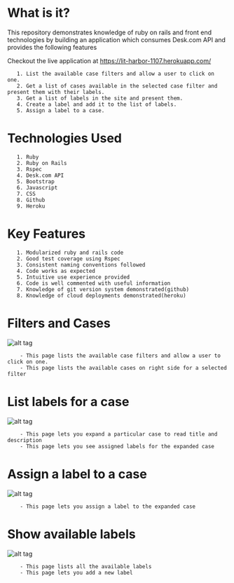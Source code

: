 # What is it?

This repository demonstrates knowledge of ruby on rails and front end technologies by building an application which consumes Desk.com API and
provides the following features

Checkout the live application at https://lit-harbor-1107.herokuapp.com/

       1. List the available case filters and allow a user to click on one.
       2. Get a list of cases available in the selected case filter and present them with their labels.
       3. Get a list of labels in the site and present them.
       4. Create a label and add it to the list of labels.
       5. Assign a label to a case.

# Technologies Used

       1. Ruby
       2. Ruby on Rails
       3. Rspec
       4. Desk.com API
       5. Bootstrap
       6. Javascript
       7. CSS
       8. Github
       9. Heroku


# Key Features

       1. Modularized ruby and rails code
       2. Good test coverage using Rspec
       3. Consistent naming conventions followed
       4. Code works as expected
       5. Intuitive use experience provided
       6. Code is well commented with useful information
       7. Knowledge of git version system demonstrated(github)
       8. Knowledge of cloud deployments demonstrated(heroku)


# Filters and Cases

![alt tag](https://openmerchantaccount.com/img/Screen%20Shot%202015-02-26%20at%209.30.39%20AM.png)

        - This page lists the available case filters and allow a user to click on one.
        - This page lists the available cases on right side for a selected filter

# List labels for a case

![alt tag](https://openmerchantaccount.com/img/Screen%20Shot%202015-02-26%20at%209.30.54%20AM.png)

        - This page lets you expand a particular case to read title and description
        - This page lets you see assigned labels for the expanded case

# Assign a label to a case

![alt tag](https://openmerchantaccount.com/img/Screen%20Shot%202015-02-26%20at%209.31.03%20AM.png)

        - This page lets you assign a label to the expanded case


# Show available labels

![alt tag](https://openmerchantaccount.com/img/Screen%20Shot%202015-02-26%20at%209.31.17%20AM.png)

        - This page lists all the available labels
        - This page lets you add a new label





